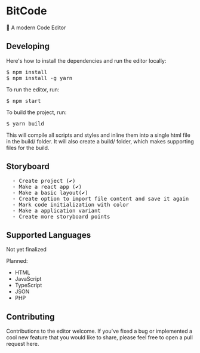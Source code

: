 # BitCode
🚀 A modern Code Editor

<h2>Developing</h2>
Here's how to install the dependencies and run the editor locally:
<pre>
$ npm install
$ npm install -g yarn</pre>

<p>To run the editor, run:</p>
<pre>
$ npm start</pre>

<p>To build the project, run:</p>
<pre>
$ yarn build</pre>

This will compile all scripts and styles and inline them into a single html file in the build/ folder. It will also create a build/ folder, which makes supporting files for the build.

<h2> Storyboard</h2>
  <pre>
  - Create project (✔)
  - Make a react app (✔)
  - Make a basic layout(✔)
  - Create option to import file content and save it again
  - Mark code initialization with color
  - Make a application variant
  - Create more storyboard points</pre>
  
<h2>Supported Languages</h2>
<p>Not yet finalized</p>
<p>Planned:</p>
 <ul>
   <li>HTML</li>
   <li>JavaScript</li>
   <li>TypeScript</li>
   <li>JSON</li>
   <li>PHP</li></ul>
<h2>Contributing</h2>
Contributions to the editor welcome. If you've fixed a bug or implemented a cool new feature that you would like to share, please feel free to open a pull request here.
